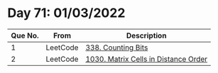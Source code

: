 # Day 71: 01/03/2022

| Que No. | From | Description |
| --- | --- | --- |
| 1 | LeetCode | [338. Counting Bits](https://leetcode.com/problems/counting-bits/) |
| 2 | LeetCode | [1030. Matrix Cells in Distance Order](https://leetcode.com/problems/matrix-cells-in-distance-order/) |
